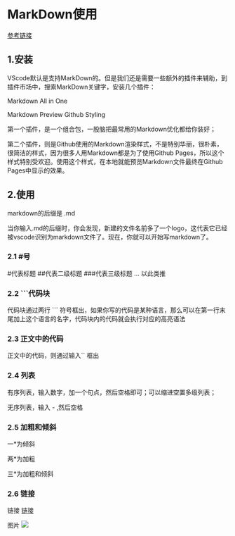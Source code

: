 # MarkDown使用


[参考链接](https://blog.csdn.net/qq_39564555/article/details/89500412)


## 1.安装
VScode默认是支持MarkDown的。但是我们还是需要一些额外的插件来辅助，到插件市场中，搜索MarkDown关键字，安装几个插件：

Markdown All in One 

Markdown Preview Github Styling

第一个插件，是一个组合包，一股脑把最常用的Markdown优化都给你装好；

第二个插件，则是Github使用的Markdown渲染样式，不是特别华丽，很朴素，很简洁的样式，因为很多人用Markdown都是为了使用Github Pages，所以这个样式特别受欢迎。使用这个样式，在本地就能预览Markdown文件最终在Github Pages中显示的效果。

## 2.使用
markdown的后缀是 .md

当你输入.md的后缀时，你会发现，新建的文件名前多了一个logo，这代表它已经被vscode识别为markdown文件了。现在，你就可以开始写markdown了。

### 2.1 #号
#代表标题 ##代表二级标题 ###代表三级标题 ... 以此类推

### 2.2 ```代码块
代码块通过两行 ``` 符号框出，如果你写的代码是某种语言，那么可以在第一行末尾加上这个语言的名字，代码块内的代码就会执行对应的高亮语法

### 2.3 正文中的代码
正文中的代码，则通过输入`` 框出

### 2.4 列表
有序列表，输入数字，加一个句点，然后空格即可；可以缩进空置多级列表；

无序列表，输入 - ,然后空格

### 2.5 加粗和倾斜 
一*为倾斜

两*为加粗

三*为加粗和倾斜

### 2.6 链接

链接 [链接]()


图片 ![](https://avatar.csdn.net/7/7/B/1_ralf_hx163com.jpg)
